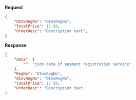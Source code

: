 
**Request**

```json
{
	"OInvRegNo": "OInvRegNo",
	"TotalPrice": 17.50,
	"OrderDesc": "Description text",
}
```

**Response**

```json
{
	"data": {
		"": "json data of payment registration service"
	},
	"RegNo": "OInvRegNo",
	"OInvRegNo": "OInvRegNo",
	"TotalPrice": 17.50,
	"OrderDesc": "Description text
}
```